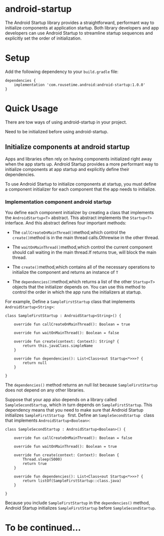 # android-startup
The Android Startup library provides a straightforward, performant way to initialize components at application startup. Both library developers and app developers can use Android Startup to streamline startup sequences and explicitly set the order of initialization.

# Setup
Add the following dependency to your `build.gradle` file:

```
dependencies {
    implementation 'com.rousetime.android:android-startup:1.0.0'
}
```

# Quick Usage
There are tow ways of using android-startup in your project.

Need to be initialized before using android-startup.

## Initialize components at android startup
Apps and libraries often rely on having components initialized right away when the app starts up. Android Startup provides a more performant way to initialize components at app startup and explicitly define their dependencies.

To use Android Startup to initialize components at startup, you must define a component initializer for each component that the app needs to initialize.

### Implementation component android startup
You define each component initializer by creating a class that implements the `AndroidStartup<T>` abstract. 
This abstract implements the `Startup<T>` interface. And this abstract defines four important methods:

* The `callCreateOnMainThread()`method,which control the `create()`method is in the main thread calls.Othrewise in the other thread.

* The `waitOnMainThread()`method,which control the current component should call waiting in the main thread.If returns true, will block the main thread.

* The `create()`method,which contains all of the necessary operations to initialize the component and returns an instance of `T`

* The `dependencies()`method,which returns a list of the other `Startup<T>` objects that the initializer depends on. You can use this method to control the order in which the app runs the initializers at startup.

For example, Define a `SampleFirstStartup` class that implements `AndroidStartup<String>`:

```
class SampleFirstStartup : AndroidStartup<String>() {

    override fun callCreateOnMainThread(): Boolean = true

    override fun waitOnMainThread(): Boolean = false

    override fun create(context: Context): String? {
        return this.javaClass.simpleName
    }

    override fun dependencies(): List<Class<out Startup<*>>>? {
        return null
    }

}
```
The `dependencies()` method returns an null list because `SampleFirstStartup ` does not depend on any other libraries.

Suppose that your app also depends on a library called `SampleSecondStartup`, which in turn depends on `SampleFirstStartup`. This dependency means that you need to make sure that Android Startup initializes `SampleFirstStartup ` first. Define an `SampleSecondStartup ` class that implements `AndroidStartup<Boolean>`:

```
class SampleSecondStartup : AndroidStartup<Boolean>() {

    override fun callCreateOnMainThread(): Boolean = false

    override fun waitOnMainThread(): Boolean = true

    override fun create(context: Context): Boolean {
        Thread.sleep(5000)
        return true
    }

    override fun dependencies(): List<Class<out Startup<*>>>? {
        return listOf(SampleFirstStartup::class.java)
    }

}
```
Because you include `SampleFirstStartup` in the `dependencies()` method, Android Startup initializes `SampleFirstStartup` before `SampleSecondStartup`.

# To be continued...
